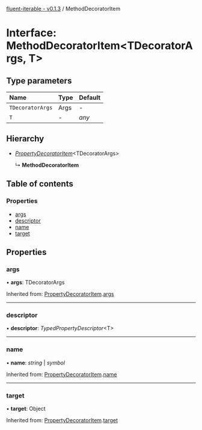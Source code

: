 [fluent-iterable - v0.1.3](../README.md) / MethodDecoratorItem

# Interface: MethodDecoratorItem<TDecoratorArgs, T\>

## Type parameters

Name | Type | Default |
:------ | :------ | :------ |
`TDecoratorArgs` | Args | - |
`T` | - | *any* |

## Hierarchy

* [*PropertyDecoratorItem*](propertydecoratoritem.md)<TDecoratorArgs\>

  ↳ **MethodDecoratorItem**

## Table of contents

### Properties

- [args](methoddecoratoritem.md#args)
- [descriptor](methoddecoratoritem.md#descriptor)
- [name](methoddecoratoritem.md#name)
- [target](methoddecoratoritem.md#target)

## Properties

### args

• **args**: TDecoratorArgs

Inherited from: [PropertyDecoratorItem](propertydecoratoritem.md).[args](propertydecoratoritem.md#args)

___

### descriptor

• **descriptor**: *TypedPropertyDescriptor*<T\>

___

### name

• **name**: *string* \| *symbol*

Inherited from: [PropertyDecoratorItem](propertydecoratoritem.md).[name](propertydecoratoritem.md#name)

___

### target

• **target**: Object

Inherited from: [PropertyDecoratorItem](propertydecoratoritem.md).[target](propertydecoratoritem.md#target)
